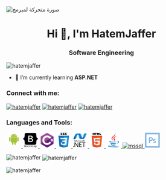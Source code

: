 <img src="https://cdn.dribbble.com/users/1162077/screenshots/3848914/programmer.gif" alt="صورة متحركة لمبرمج" />
<h1 align="center">Hi 👋, I'm HatemJaffer</h1>
<h3 align="center">Software Engineering</h3>




<p align="left"> <img src="https://komarev.com/ghpvc/?username=hatemjaffer&label=Profile%20views&color=0e75b6&style=flat" alt="hatemjaffer" /> </p>

- 🌱 I’m currently learning **ASP.NET**

<h3 align="left">Connect with me:</h3>
<p align="left">
<a href="https://twitter.com/hatemjaffer" target="blank"><img align="center" src="https://raw.githubusercontent.com/rahuldkjain/github-profile-readme-generator/master/src/images/icons/Social/twitter.svg" alt="hatemjaffer" height="30" width="40" /></a>
<a href="https://linkedin.com/in/hatemjaffer" target="blank"><img align="center" src="https://raw.githubusercontent.com/rahuldkjain/github-profile-readme-generator/master/src/images/icons/Social/linked-in-alt.svg" alt="hatemjaffer" height="30" width="40" /></a>
<a href="https://fb.com/hatemjaffer" target="blank"><img align="center" src="https://raw.githubusercontent.com/rahuldkjain/github-profile-readme-generator/master/src/images/icons/Social/facebook.svg" alt="hatemjaffer" height="30" width="40" /></a>
</p>

<h3 align="left">Languages and Tools:</h3>
<p align="left"> <a href="https://developer.android.com" target="_blank" rel="noreferrer"> <img src="https://raw.githubusercontent.com/devicons/devicon/master/icons/android/android-original-wordmark.svg" alt="android" width="40" height="40"/> </a> <a href="https://getbootstrap.com" target="_blank" rel="noreferrer"> <img src="https://raw.githubusercontent.com/devicons/devicon/master/icons/bootstrap/bootstrap-plain-wordmark.svg" alt="bootstrap" width="40" height="40"/> </a> <a href="https://www.w3schools.com/cs/" target="_blank" rel="noreferrer"> <img src="https://raw.githubusercontent.com/devicons/devicon/master/icons/csharp/csharp-original.svg" alt="csharp" width="40" height="40"/> </a> <a href="https://www.w3schools.com/css/" target="_blank" rel="noreferrer"> <img src="https://raw.githubusercontent.com/devicons/devicon/master/icons/css3/css3-original-wordmark.svg" alt="css3" width="40" height="40"/> </a> <a href="https://dotnet.microsoft.com/" target="_blank" rel="noreferrer"> <img src="https://raw.githubusercontent.com/devicons/devicon/master/icons/dot-net/dot-net-original-wordmark.svg" alt="dotnet" width="40" height="40"/> </a> <a href="https://www.w3.org/html/" target="_blank" rel="noreferrer"> <img src="https://raw.githubusercontent.com/devicons/devicon/master/icons/html5/html5-original-wordmark.svg" alt="html5" width="40" height="40"/> </a> <a href="https://www.java.com" target="_blank" rel="noreferrer"> <img src="https://raw.githubusercontent.com/devicons/devicon/master/icons/java/java-original.svg" alt="java" width="40" height="40"/> </a> <a href="https://www.microsoft.com/en-us/sql-server" target="_blank" rel="noreferrer"> <img src="https://www.svgrepo.com/show/303229/microsoft-sql-server-logo.svg" alt="mssql" width="40" height="40"/> </a> <a href="https://www.photoshop.com/en" target="_blank" rel="noreferrer"> <img src="https://raw.githubusercontent.com/devicons/devicon/master/icons/photoshop/photoshop-line.svg" alt="photoshop" width="40" height="40"/> </a> </p>

<p><img align="left" src="https://github-readme-stats.vercel.app/api/top-langs?username=hatemjaffer&show_icons=true&locale=en&layout=compact" alt="hatemjaffer" /></p>

<p>&nbsp;<img align="center" src="https://github-readme-stats.vercel.app/api?username=hatemjaffer&show_icons=true&locale=en" alt="hatemjaffer" /></p>

<p><img align="center" src="https://github-readme-streak-stats.herokuapp.com/?user=hatemjaffer&" alt="hatemjaffer" /></p>
